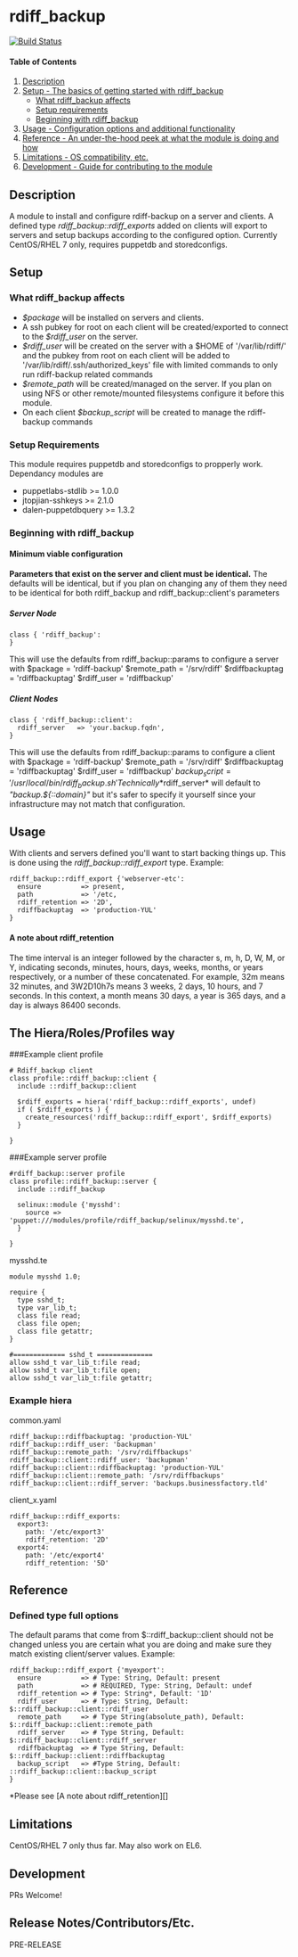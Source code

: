 # rdiff_backup

[![Build Status](https://travis-ci.org/jordanconway/puppet-rdiff_backup.png)](https://travis-ci.org/jordanconway/puppet-rdiff_backup)

#### Table of Contents

1. [Description](#description)
1. [Setup - The basics of getting started with rdiff_backup](#setup)
    * [What rdiff_backup affects](#what-rdiff_backup-affects)
    * [Setup requirements](#setup-requirements)
    * [Beginning with rdiff_backup](#beginning-with-rdiff_backup)
1. [Usage - Configuration options and additional functionality](#usage)
1. [Reference - An under-the-hood peek at what the module is doing and how](#reference)
1. [Limitations - OS compatibility, etc.](#limitations)
1. [Development - Guide for contributing to the module](#development)

## Description

A module to install and configure rdiff-backup on a server and clients.
A defined type *rdiff_backup::rdiff_exports* added on clients will export
to servers and setup backups according to the configured option.
Currently CentOS/RHEL 7 only, requires puppetdb and storedconfigs.

## Setup

### What rdiff_backup affects

* *$package* will be installed on servers and clients.
* A ssh pubkey for root on each client will be created/exported to connect to
 the *$rdiff_user* on the server.
* *$rdiff_user* will be created on the server with a $HOME of '/var/lib/rdiff/'
 and the pubkey from root on each client will be added to
 '/var/lib/rdiff/.ssh/authorized_keys' file with limited commands to only run
 rdiff-backup related commands
* *$remote_path* will be created/managed on the server. If you plan on using NFS
 or other remote/mounted filesystems configure it before this module.
* On each client *$backup_script* will be created to manage the rdiff-backup
 commands

### Setup Requirements

This module requires puppetdb and storedconfigs to propperly work.
Dependancy modules are
 * puppetlabs-stdlib >= 1.0.0
 * jtopjian-sshkeys >= 2.1.0
 * dalen-puppetdbquery >= 1.3.2

### Beginning with rdiff_backup

#### Minimum viable configuration
**Parameters that exist on the server and client must be identical.** The defaults
will be identical, but if you plan on changing any of them they need to be
identical for both rdiff_backup and rdiff_backup::client's parameters
##### Server Node
```
class { 'rdiff_backup':
}
```
This will use the defaults from rdiff_backup::params to configure a server with
  $package = 'rdiff-backup'
  $remote_path = '/srv/rdiff'
  $rdiffbackuptag = 'rdiffbackuptag'
  $rdiff_user = 'rdiffbackup'
##### Client Nodes
```
class { 'rdiff_backup::client':
  rdiff_server   => 'your.backup.fqdn',
}
```
This will use the defaults from rdiff_backup::params to configure a client with
  $package = 'rdiff-backup'
  $remote_path = '/srv/rdiff'
  $rdiffbackuptag = 'rdiffbackuptag'
  $rdiff_user = 'rdiffbackup'
  $backup_script = '/usr/local/bin/rdiff_backup.sh'
Technically *$rdiff_server* will default to  *"backup.${::domain}"* but it's safer
to specify it yourself since your infrastructure may not match that configuration.

## Usage

With clients and servers defined you'll want to start backing things up.
This is done using the *rdiff_backup::rdiff_export* type.
Example:
```
rdiff_backup::rdiff_export {'webserver-etc':
  ensure          => present,
  path            => '/etc,
  rdiff_retention => '2D',
  rdiffbackuptag  => 'production-YUL'
}
```
#### A note about rdiff_retention
The time interval is an integer followed by the
 character s, m, h, D, W, M, or Y, indicating  seconds, minutes, hours, days,
 weeks, months, or years respectively, or a number of these concatenated. For
 example, 32m  means  32  minutes, and 3W2D10h7s means 3 weeks, 2 days, 10
 hours, and 7 seconds. In this context, a month means 30 days, a year is
 365 days, and a day is always 86400 seconds.

## The Hiera/Roles/Profiles way
###Example client profile
```
# Rdiff_backup client
class profile::rdiff_backup::client {
  include ::rdiff_backup::client

  $rdiff_exports = hiera('rdiff_backup::rdiff_exports', undef)
  if ( $rdiff_exports ) {
    create_resources('rdiff_backup::rdiff_export', $rdiff_exports)
  }

}
```
###Example server profile
```
#rdiff_backup::server profile
class profile::rdiff_backup::server {
  include ::rdiff_backup

  selinux::module {'mysshd':
    source => 'puppet:///modules/profile/rdiff_backup/selinux/mysshd.te',
  }

}
```
mysshd.te
```
module mysshd 1.0;

require {
  type sshd_t;
  type var_lib_t;
  class file read;
  class file open;
  class file getattr;
}

#============= sshd_t ==============
allow sshd_t var_lib_t:file read;
allow sshd_t var_lib_t:file open;
allow sshd_t var_lib_t:file getattr;
```
### Example hiera
common.yaml
```
rdiff_backup::rdiffbackuptag: 'production-YUL'
rdiff_backup::rdiff_user: 'backupman'
rdiff_backup::remote_path: '/srv/rdiffbackups'
rdiff_backup::client::rdiff_user: 'backupman'
rdiff_backup::client::rdiffbackuptag: 'production-YUL'
rdiff_backup::client::remote_path: '/srv/rdiffbackups'
rdiff_backup::client::rdiff_server: 'backups.businessfactory.tld'
```
client_x.yaml
```
rdiff_backup::rdiff_exports:
  export3:
    path: '/etc/export3'
    rdiff_retention: '2D'
  export4:
    path: '/etc/export4'
    rdiff_retention: '5D'
```
## Reference

### Defined type full options
The default params that come from $::rdiff_backup::client should not be changed
unless you are certain what you are doing and make sure they match existing
client/server values.
Example:
```
rdiff_backup::rdiff_export {'myexport':
  ensure          => # Type: String, Default: present
  path            => # REQUIRED, Type: String, Default: undef
  rdiff_retention => # Type: String*, Default: '1D'
  rdiff_user      => # Type: String, Default: $::rdiff_backup::client::rdiff_user
  remote_path     => # Type String(absolute_path), Default: $::rdiff_backup::client::remote_path
  rdiff_server    => # Type String, Default: $::rdiff_backup::client::rdiff_server
  rdiffbackuptag  => # Type String, Default: $::rdiff_backup::client::rdiffbackuptag
  backup_script   => #Type String, Default: ::rdiff_backup::client::backup_script
}
```
*Please see [A note about rdiff_retention][]
## Limitations

CentOS/RHEL 7 only thus far. May also work on EL6.

## Development

PRs Welcome!

## Release Notes/Contributors/Etc.

PRE-RELEASE
